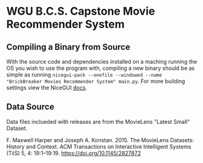# WGU B.C.S. Capstone Movie Recommender System

## Compiling a Binary from Source
With the source code and dependencies installed on a maching running the OS you wish to use the program with, compiling a new binary should be as simple as running `nicegui-pack --onefile --windowed --name "BrickBreaker Movies Recommender System" main.py`.
For more building settings view the NiceGUI <a href="https://nicegui.io/documentation/section_configuration_deployment#package_for_installation">docs</a>.


## Data Source
Data files inclueded with releases are from the MovieLens "Latest Small" Dataset.

F. Maxwell Harper and Joseph A. Konstan. 2015. The MovieLens Datasets: History and Context. ACM Transactions on Interactive Intelligent Systems (TiiS) 5, 4: 19:1–19:19. https://doi.org/10.1145/2827872
